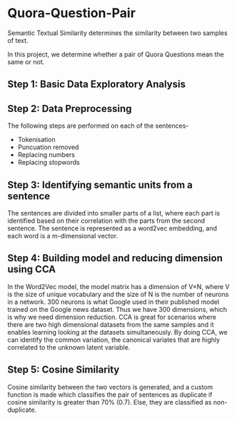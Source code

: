 # Quora-Question-Pair

Semantic Textual Similarity determines the similarity between two samples of text. 

In this project, we determine whether a pair of Quora Questions mean the same or not.

## Step 1: Basic Data Exploratory Analysis

## Step 2: Data Preprocessing

The following steps are performed on each of the sentences-
* Tokenisation
* Puncuation removed
* Replacing numbers
* Replacing stopwords


## Step 3: Identifying semantic units from a sentence

The sentences are divided into smaller parts of a list, where each part is identified based on their
correlation with the parts from the second sentence. The sentence is represented as a word2vec
embedding, and each word is a m-dimensional vector.

## Step 4: Building model and reducing dimension using CCA

In the Word2Vec model, the model matrix has a dimension of V×N, where V is the size of unique
vocabulary and the size of N is the number of neurons in a network. 300 neurons is what Google used in
their published model trained on the Google news dataset. Thus we have 300 dimensions, which is why
we need dimension reduction. CCA is great for scenarios where there are two high dimensional datasets
from the same samples and it enables learning looking at the datasets simultaneously.
By doing CCA, we can identify the common variation, the canonical variates that are highly
correlated to the unknown latent variable.

## Step 5: Cosine Similarity

Cosine similarity between the two vectors is generated, and a custom function is made which
classifies the pair of sentences as duplicate if cosine similarity is greater than 70% (0.7). Else,
they are classified as non-duplicate.
